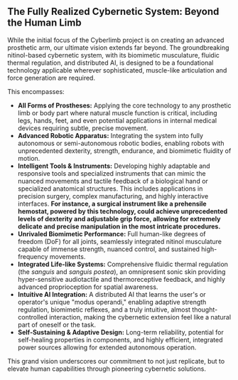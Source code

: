 ## The Fully Realized Cybernetic System: Beyond the Human Limb

While the initial focus of the Cyberlimb project is on creating an advanced prosthetic arm, our ultimate vision extends far beyond. The groundbreaking nitinol-based cybernetic system, with its biomimetic musculature, fluidic thermal regulation, and distributed AI, is designed to be a foundational technology applicable wherever sophisticated, muscle-like articulation and force generation are required.

This encompasses:

* **All Forms of Prostheses:** Applying the core technology to any prosthetic limb or body part where natural muscle function is critical, including legs, hands, feet, and even potential applications in internal medical devices requiring subtle, precise movement.
* **Advanced Robotic Apparatus:** Integrating the system into fully autonomous or semi-autonomous robotic bodies, enabling robots with unprecedented dexterity, strength, endurance, and biomimetic fluidity of motion.
* **Intelligent Tools & Instruments:** Developing highly adaptable and responsive tools and specialized instruments that can mimic the nuanced movements and tactile feedback of a biological hand or specialized anatomical structures. This includes applications in precision surgery, complex manufacturing, and highly interactive interfaces. **For instance, a surgical instrument like a prehensile hemostat, powered by this technology, could achieve unprecedented levels of dexterity and adjustable grip force, allowing for extremely delicate and precise manipulation in the most intricate procedures.**
* **Unrivaled Biomimetic Performance:** Full human-like degrees of freedom (DoF) for all joints, seamlessly integrated nitinol musculature capable of immense strength, nuanced control, and sustained high-frequency movements.
* **Integrated Life-like Systems:** Comprehensive fluidic thermal regulation (the *sanguis* and *sanguis postea*), an omnipresent sonic skin providing hyper-sensitive audiotactile and thermoreceptive feedback, and highly advanced proprioception for spatial awareness.
* **Intuitive AI Integration:** A distributed AI that learns the user's or operator's unique "modus operandi," enabling adaptive strength regulation, biomimetic reflexes, and a truly intuitive, almost thought-controlled interaction, making the cybernetic extension feel like a natural part of oneself or the task.
* **Self-Sustaining & Adaptive Design:** Long-term reliability, potential for self-healing properties in components, and highly efficient, integrated power sources allowing for extended autonomous operation.

This grand vision underscores our commitment to not just replicate, but to elevate human capabilities through pioneering cybernetic solutions.
